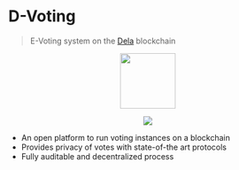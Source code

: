 # D-Voting

> E-Voting system on the <a href="https://dedis.github.io/dela" target="_blank">Dela</a> blockchain

<p style="text-align:center"><img width="100px" src="assets/logotype.png"/></p>

<p style="text-align:center">
    <a href="https://github.com/dedis/d-voting/actions/workflows/go_test.yml"><img src="https://github.com/dedis/d-voting/actions/workflows/go_test.yml/badge.svg"></a>
</p>

- An open platform to run voting instances on a blockchain
- Provides privacy of votes with state-of-the art protocols
- Fully auditable and decentralized process
